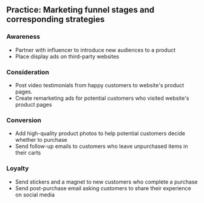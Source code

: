 ## Practice: Marketing funnel stages and corresponding strategies

### Awareness
- Partner with influencer to introduce new audiences to a product
- Place display ads on third-party websites




### Consideration
- Post video testimonials from happy customers to website's product pages.
- Create remarketing ads for potential customers who visited website's product pages


### Conversion
- Add high-quality product photos to help potential customers decide whether to purchase
- Send follow-up emails to customers who leave unpurchased items in their carts




### Loyalty
- Send stickers and a magnet to new customers who complete a purchase
- Send post-purchase email asking customers to share their experience on social media
